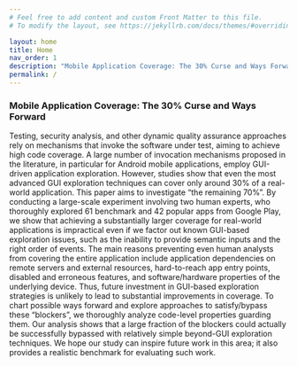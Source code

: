 ```yaml
---
# Feel free to add content and custom Front Matter to this file.
# To modify the layout, see https://jekyllrb.com/docs/themes/#overriding-theme-defaults

layout: home
title: Home
nav_order: 1
description: "Mobile Application Coverage: The 30% Curse and Ways Forward"
permalink: /
---
```


### Mobile Application Coverage: The 30% Curse and Ways Forward

Testing, security analysis, and other dynamic quality assurance approaches rely on mechanisms that invoke the software under test, aiming to achieve high code coverage. 
A large number of invocation mechanisms proposed in the literature, in particular for Android mobile applications, employ GUI-driven application exploration. 
However, studies show that even the most advanced GUI exploration techniques
can cover only around 30% of a real-world application. 
This paper aims to investigate “the remaining 70%”. 
By conducting a large-scale experiment involving two human experts, who thoroughly explored 61 benchmark and 42 popular apps from Google Play, we show that achieving a substantially larger coverage for real-world applications is impractical even if we factor out known GUI-based exploration issues, such as the inability to provide semantic inputs and the right order of events. 
The main reasons preventing even human analysts from covering the entire application include application dependencies on remote servers and external resources, hard-to-reach app entry points, disabled and erroneous features, and software/hardware properties of the underlying device.
Thus, future investment in GUI-based exploration strategies is unlikely to lead to substantial improvements in coverage. To chart possible ways forward and explore approaches to satisfy/bypass these “blockers”, we thoroughly analyze code-level properties guarding them.
Our analysis shows that a large fraction of the blockers could actually be successfully bypassed with relatively simple beyond-GUI exploration techniques.
We hope our study can inspire future work in this area; it also provides a realistic benchmark for evaluating such work. 
